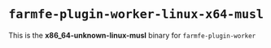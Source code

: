 # `farmfe-plugin-worker-linux-x64-musl`

This is the **x86_64-unknown-linux-musl** binary for `farmfe-plugin-worker`
